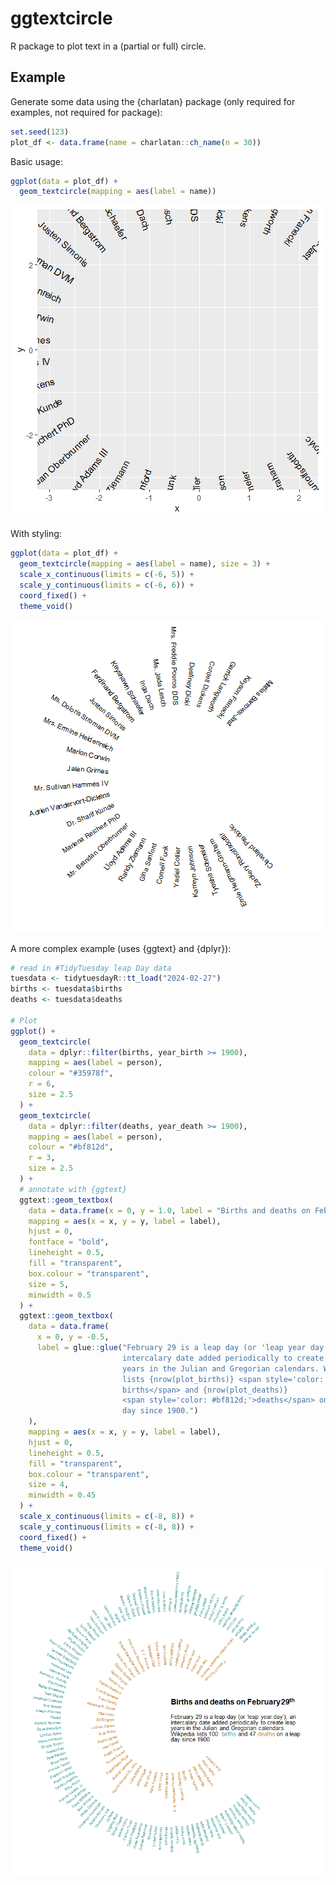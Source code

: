 # ggtextcircle

R package to plot text in a (partial or full) circle.

## Example

Generate some data using the {charlatan} package (only required for examples, not required for package):

```r
set.seed(123)
plot_df <- data.frame(name = charlatan::ch_name(n = 30))
```

Basic usage:

```r
ggplot(data = plot_df) +
  geom_textcircle(mapping = aes(label = name))
```

![](man/figures/example1.png)

With styling:

```r
ggplot(data = plot_df) +
  geom_textcircle(mapping = aes(label = name), size = 3) +
  scale_x_continuous(limits = c(-6, 5)) +
  scale_y_continuous(limits = c(-6, 6)) +
  coord_fixed() +
  theme_void()
```

![](man/figures/example2.png)

A more complex example (uses {ggtext} and {dplyr}):

```r
# read in #TidyTuesday leap Day data
tuesdata <- tidytuesdayR::tt_load("2024-02-27")
births <- tuesdata$births
deaths <- tuesdata$deaths

# Plot
ggplot() +
  geom_textcircle(
    data = dplyr::filter(births, year_birth >= 1900),
    mapping = aes(label = person),
    colour = "#35978f",
    r = 6,
    size = 2.5
  ) +
  geom_textcircle(
    data = dplyr::filter(deaths, year_death >= 1900),
    mapping = aes(label = person),
    colour = "#bf812d",
    r = 3,
    size = 2.5
  ) +
  # annotate with {ggtext}
  ggtext::geom_textbox(
    data = data.frame(x = 0, y = 1.0, label = "Births and deaths on February 29<sup>th</sup>"),
    mapping = aes(x = x, y = y, label = label),
    hjust = 0,
    fontface = "bold",
    lineheight = 0.5,
    fill = "transparent",
    box.colour = "transparent",
    size = 5,
    minwidth = 0.5
  ) +
  ggtext::geom_textbox(
    data = data.frame(
      x = 0, y = -0.5,
      label = glue::glue("February 29 is a leap day (or 'leap year day'), an
                         intercalary date added periodically to create leap
                         years in the Julian and Gregorian calendars. Wikpedia
                         lists {nrow(plot_births)} <span style='color: #35978f;'>
                         births</span> and {nrow(plot_deaths)}
                         <span style='color: #bf812d;'>deaths</span> on a leap
                         day since 1900.")
    ),
    mapping = aes(x = x, y = y, label = label),
    hjust = 0,
    lineheight = 0.5,
    fill = "transparent",
    box.colour = "transparent",
    size = 4,
    minwidth = 0.45
  ) +
  scale_x_continuous(limits = c(-8, 8)) +
  scale_y_continuous(limits = c(-8, 8)) +
  coord_fixed() +
  theme_void()
```

![](man/figures/example3.png)
